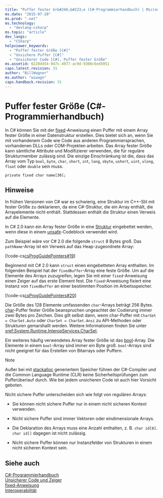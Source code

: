 ```yaml
---
title: "Puffer fester Gr&#246;&#223;e (C#-Programmierhandbuch) | Microsoft Docs"
ms.date: "2015-07-20"
ms.prod: ".net"
ms.technology: 
  - "devlang-csharp"
ms.topic: "article"
dev_langs: 
  - "CSharp"
helpviewer_keywords: 
  - "Puffer fester Größe [C#]"
  - "Unsichere Puffer [C#]"
  - "Unsicherer Code [C#], Puffer fester Größe"
ms.assetid: 6220d454-947c-4977-ac9d-9308c6ed5051
caps.latest.revision: 31
author: "BillWagner"
ms.author: "wiwagn"
caps.handback.revision: 31
---
```

# Puffer fester Gr&#246;&#223;e (C#-Programmierhandbuch)
In C\# können Sie mit der [fixed](../../../csharp/language-reference/keywords/fixed-statement.md)\-Anweisung einen Puffer mit einem Array fester Größe in einer Datenstruktur erstellen.  Dies bietet sich an, wenn Sie mit vorhandenem Code wie Code aus anderen Programmiersprachen, vorhandenen DLLs oder COM\-Projekten arbeiten.  Das Array fester Größe kann sämtliche Attribute und Modifizierer verwenden, die für reguläre Strukturmember zulässig sind.  Die einzige Einschränkung ist die, dass das Array vom Typ `bool`, `byte`, `char`, `short`, `int`, `long`, `sbyte`, `ushort`, `uint`, `ulong`, `float` oder `double` sein muss.  
  
```  
private fixed char name[30];  
```  
  
## Hinweise  
 In frühen Versionen von C\# war es schwierig, eine Struktur im C\+\+\-Stil mit fester Größe zu deklarieren, da eine C\#\-Struktur, die ein Array enthält, die Arrayelemente nicht enthält.  Stattdessen enthält die Struktur einen Verweis auf die Elemente.  
  
 In C\# 2.0 kann ein Array fester Größe in eine [Struktur](../../../csharp/language-reference/keywords/struct.md) eingebettet werden, wenn diese in einem [unsafe](../../../csharp/language-reference/keywords/unsafe.md)\-Codeblock verwendet wird.  
  
 Zum Beispiel wäre vor C\# 2.0 die folgende `struct` 8 Bytes groß.  Das `pathName`\-Array ist ein Verweis auf das Heap\-zugeordnete Array:  
  
 [!code-cs[csProgGuidePointers#19](../../../csharp/programming-guide/unsafe-code-pointers/codesnippet/csharp/Pointers/Pointers.cs#19)]  
  
 Beginnend mit C\# 2.0 kann `struct` einen eingebetteten Array enthalten.  Im folgenden Beispiel hat der `fixedBuffer`\-Array eine feste Größe.  Um auf die Elemente des Arrays zuzugreifen, legen Sie mit einer `fixed`\-Anweisung einen Zeiger auf das erste Element fest.  Die `fixed`\-Anweisung fixiert eine Instanz von `fixedBuffer` an einer bestimmten Position im Arbeitsspeicher.  
  
 [!code-cs[csProgGuidePointers#20](../../../csharp/programming-guide/unsafe-code-pointers/codesnippet/csharp/Pointers/Pointers.cs#20)]  
  
 Die Größe des 128 Elemente umfassenden `char`\-Arrays beträgt 256 Bytes.  [char](../../../csharp/language-reference/keywords/char.md)\-Puffer fester Größe beanspruchen ungeachtet der Codierung immer zwei Bytes pro Zeichen.  Dies gilt selbst dann, wenn char\-Puffer mit `CharSet = CharSet.Auto` oder `CharSet = CharSet.Ansi` zu API\-Methoden oder Strukturen gemarshallt werden.  Weitere Informationen finden Sie unter <xref:System.Runtime.InteropServices.CharSet>.  
  
 Ein weiteres häufig verwendetes Array fester Größe ist das [bool](../../../csharp/language-reference/keywords/bool.md)\-Array.  Die Elemente in einem `bool`\-Array sind immer ein Byte groß.  `bool`\-Arrays sind nicht geeignet für das Erstellen von Bitarrays oder Puffern.  
  
> [!NOTE]
>  Außer bei mit [stackalloc](../../../csharp/language-reference/keywords/stackalloc.md) generiertem Speicher führen der C\#\-Compiler und die Common Language Runtime \(CLR\) keine Sicherheitsprüfungen zum Pufferüberlauf durch.  Wie bei jedem unsicheren Code ist auch hier Vorsicht geboten.  
  
 Nicht sichere Puffer unterscheiden sich wie folgt von regulären Arrays:  
  
-   Sie können nicht sichere Puffer nur in einem nicht sicheren Kontext verwenden.  
  
-   Nicht sichere Puffer sind immer Vektoren oder eindimensionale Arrays.  
  
-   Die Deklaration des Arrays muss eine Anzahl enthalten, z. B. `char id[8]`.  `char id[]` dagegen ist nicht zulässig.  
  
-   Nicht sichere Puffer können nur Instanzfelder von Strukturen in einem nicht sicheren Kontext sein.  
  
## Siehe auch  
 [C\#\-Programmierhandbuch](../../../csharp/programming-guide/index.md)   
 [Unsicherer Code und Zeiger](../../../csharp/programming-guide/unsafe-code-pointers/index.md)   
 [fixed\-Anweisung](../../../csharp/language-reference/keywords/fixed-statement.md)   
 [Interoperabilität](../../../csharp/programming-guide/interop/interoperability.md)